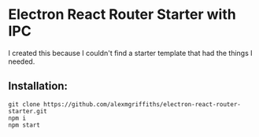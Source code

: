 # Electron React Router Starter with IPC
I created this because I couldn't find a starter template that had the things I needed.

## Installation:
    git clone https://github.com/alexmgriffiths/electron-react-router-starter.git
    npm i
    npm start